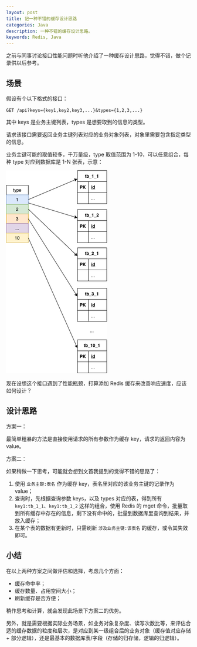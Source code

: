 ```yaml
---
layout: post
title: 记一种不错的缓存设计思路
categories: Java
description: 一种不错的缓存设计思路。
keywords: Redis, Java
---
```


之前与同事讨论接口性能问题时听他介绍了一种缓存设计思路，觉得不错，做个记录供以后参考。

## 场景

假设有个以下格式的接口：

```
GET /api?keys={key1,key2,key3,...}&types={1,2,3,...}
```

其中 keys 是业务主键列表，types 是想要取到的信息的类型。

请求该接口需要返回业务主键列表对应的业务对象列表，对象里需要包含指定类型的信息。

业务主键可能的取值较多，千万量级，type 取值范围为 1-10，可以任意组合，每种 type 对应到数据库是 1-N 张表，示意：

![](/images/posts/java/redis-cache-design.drawio.png)

现在设想这个接口遇到了性能瓶颈，打算添加 Redis 缓存来改善响应速度，应该如何设计？

## 设计思路

方案一：

最简单粗暴的方法是直接使用请求的所有参数作为缓存 key，请求的返回内容为 value。

方案二：

如果稍做一下思考，可能就会想到文首我提到的觉得不错的思路了：

1. 使用 `业务主键:表名` 作为缓存 key，表名里对应的该业务主键的记录作为 value；
2. 查询时，先根据查询参数 keys，以及 types 对应的表，得到所有 `key1:tb_1_1`、`key1:tb_1_2` 这样的组合，使用 Redis 的 mget 命令，批量取到所有缓存中存在的信息，剩下没有命中的，批量到数据库里查询到结果，并放入缓存；
3. 在某个表的数据有更新时，只需刷新 `涉及业务主键:该表名` 的缓存，或令其失效即可。

## 小结

在以上两种方案之间做评估和选择，考虑几个方面：

- 缓存命中率；
- 缓存数量、占用空间大小；
- 刷新缓存是否方便；

稍作思考和计算，就会发现此场景下方案二的优势。

另外，就是需要根据实际业务场景，如业务对象复杂度、读写次数比等，来评估合适的缓存数据的粒度和层次，是对应到某一级组合后的业务对象（缓存值对应存储 + 部分逻辑），还是最基本的数据库表/字段（存储的归存储，逻辑的归逻辑）。
